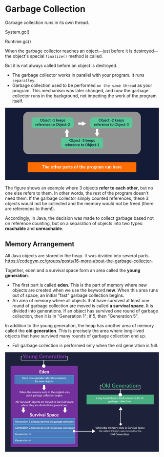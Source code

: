 # Garbage Collection

Garbage collection runs in its own thread.

System.gc()

Runtime.gc()



When the garbage collector reaches an object—just before it is destroyed—the object's special `finalize()` method is called.

But it is not always called before an object is destroyed.

*  The garbage collector works in parallel with your program. It runs ``separatley``.
* Garbage collection used to be performed ``on the same thread`` as your program. This mechanism was later changed, and now the garbage collector runs in the background, not impeding the work of the program itself.

![garbage collector](GarbageCollection.png)

The figure shows an example where 3 objects **refer to each other**, but no one else refers to them. In other words, the rest of the program doesn't need them. If the garbage collector simply counted references, these 3 objects would not be collected and the memory would not be freed (there are references to them!).

Accordingly, in Java, the decision was made to collect garbage based not on reference counting, but on a separation of objects into two types: **reachable** and **unreachable**.



## Memory Arrangement

All Java objects are stored in the heap. It was divided into several parts. <https://codegym.cc/groups/posts/16-more-about-the-garbage-collector->

Together, eden and a survival space form an area called the **young generation**.

* The first part is called **eden**. This is the part of memory where new objects are created when we use the keyword **new**. When this area runs out of space, an initial "fast" garbage collection begins.
*  An area of memory where all objects that have survived at least one round of garbage collection are moved is called **a survival space**. It is divided into generations. If an object has survived one round of garbage collection, then it is in "Generation 1"; if 5, then "Generation 5".

In addition to the young generation, the heap has another area of memory called the **old generation**. This is precisely the area where long-lived objects that have survived many rounds of garbage collection end up.

* Full garbage collection is performed only when the old generation is full.

![heapStructure](heapStructure.png)

